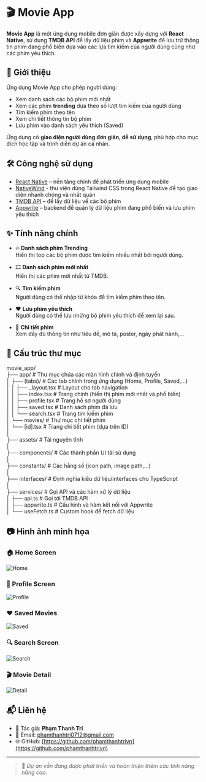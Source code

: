 # 🎬 Movie App

**Movie App** là một ứng dụng mobile đơn giản được xây dựng với **React Native**, sử dụng **TMDB API** để lấy dữ liệu phim và **Appwrite** để lưu trữ thông tin phim đang phổ biến dựa vào các lựa tìm kiếm của người dùng cũng như các phim yêu thích.

## 🚀 Giới thiệu

Ứng dụng Movie App cho phép người dùng:
- Xem danh sách các bộ phim mới nhất
- Xem các phim **trending** dựa theo số lượt tìm kiếm của người dùng
- Tìm kiếm phim theo tên
- Xem chi tiết thông tin bộ phim
- Lưu phim vào danh sách yêu thích (Saved)

Ứng dụng có **giao diện người dùng đơn giản, dễ sử dụng**, phù hợp cho mục đích học tập và trình diễn dự án cá nhân.

## 🛠️ Công nghệ sử dụng

- [React Native](https://reactnative.dev/) – nền tảng chính để phát triển ứng dụng mobile
- [NativeWind](https://www.nativewind.dev/) - thư viện dùng Tailwind CSS trong React Native để tạo giao diện nhanh chóng và nhất quán
- [TMDB API](https://www.themoviedb.org/documentation/api) – để lấy dữ liệu về các bộ phim
- [Appwrite](https://appwrite.io/) – backend để quản lý dữ liệu phim đang phổ biến và lưu phim yêu thích

## ✨ Tính năng chính

- 🔥 **Danh sách phim Trending**  
  Hiển thị top các bộ phim được tìm kiếm nhiều nhất bởi người dùng.

- 🎞️ **Danh sách phim mới nhất**  
  Hiển thị các phim mới nhất từ TMDB.

- 🔍 **Tìm kiếm phim**  
  Người dùng có thể nhập từ khóa để tìm kiếm phim theo tên.

- ❤️ **Lưu phim yêu thích**  
  Người dùng có thể lưu những bộ phim yêu thích để xem lại sau.

- 📄 **Chi tiết phim**  
  Xem đầy đủ thông tin như tiêu đề, mô tả, poster, ngày phát hành,...

## 📁 Cấu trúc thư mục

movie_app/ <br />
├── app/                 # Thư mục chứa các màn hình chính và định tuyến <br />
│   ├── (tabs)/          # Các tab chính trong ứng dụng (Home, Profile, Saved,...) <br />
│   │   ├── _layout.tsx      # Layout cho tab navigation <br />
│   │   ├── index.tsx        # Trang chính (hiển thị phim mới nhất và phổ biến) <br />
│   │   ├── profile.tsx      # Trang hồ sơ người dùng <br />
│   │   ├── saved.tsx        # Danh sách phim đã lưu <br />
│   │   └── search.tsx       # Trang tìm kiếm phim <br />
│   └── movies/          # Thư mục chi tiết phim <br />
│       └── [id].tsx         # Trang chi tiết phim (dựa trên ID) <br />
│ <br />
├── assets/              # Tài nguyên tĩnh <br />
│ <br />
├── components/          # Các thành phần UI tái sử dụng <br />
│ <br />
├── constants/           # Các hằng số (icon path, image path,...) <br />
│ <br />
├── interfaces/          # Định nghĩa kiểu dữ liệu/interfaces cho TypeScript <br />
│ <br />
├── services/            # Gọi API và các hàm xử lý dữ liệu <br />
│   ├── api.ts               # Gọi tới TMDB API <br />
│   ├── appwrite.ts          # Cấu hình và hàm kết nối với Appwrite <br />
│   └── useFetch.ts          # Custom hook để fetch dữ liệu <br />

## 📷 Hình ảnh minh họa

### 🏠 Home Screen
![Home](./assets/screenshots/user-home.png)

### 👤 Profile Screen
![Profile](./assets/screenshots/user-profile.png)

### ❤️ Saved Movies
![Saved](./assets/screenshots/user-saved.png)

### 🔍 Search Screen
![Search](./assets/screenshots/user-search.png)

### 🎬 Movie Detail
![Detail](./assets/screenshots/user-movie-detail.png)

## 📬 Liên hệ

- 👤 Tác giả: **Phạm Thanh Trí**  
- 📧 Email: [phamthanhtri0712@gmail.com](mailto:phamthanhtri0712@gmail.com)  
- 🌐 GitHub: [https://github.com/phamthanhtrivn](https://github.com/phamthanhtrivn)

---

> 🔧 *Dự án vẫn đang được phát triển và hoàn thiện thêm các tính năng nâng cao.*